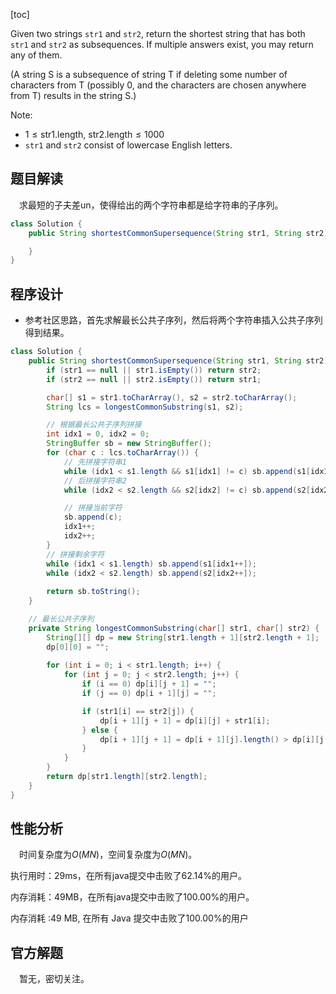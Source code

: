 [toc]

Given two strings `str1` and `str2`, return the shortest string that has both `str1` and `str2` as subsequences.  If multiple answers exist, you may return any of them.

(A string S is a subsequence of string T if deleting some number of characters from T (possibly 0, and the characters are chosen anywhere from T) results in the string S.)



Note:

* $1 \le \text{str1.length, str2.length} \le 1000$
* `str1` and `str2` consist of lowercase English letters.



## 题目解读

&emsp;求最短的子夫差un，使得给出的两个字符串都是给字符串的子序列。

```java
class Solution {
    public String shortestCommonSupersequence(String str1, String str2) {

    }
}
```

## 程序设计

* 参考社区思路，首先求解最长公共子序列，然后将两个字符串插入公共子序列得到结果。

```java
class Solution {
    public String shortestCommonSupersequence(String str1, String str2) {
        if (str1 == null || str1.isEmpty()) return str2;
        if (str2 == null || str2.isEmpty()) return str1;

        char[] s1 = str1.toCharArray(), s2 = str2.toCharArray();
        String lcs = longestCommonSubstring(s1, s2);

        // 根据最长公共子序列拼接
        int idx1 = 0, idx2 = 0;
        StringBuffer sb = new StringBuffer();
        for (char c : lcs.toCharArray()) {
            // 先拼接字符串1
            while (idx1 < s1.length && s1[idx1] != c) sb.append(s1[idx1++]);
            // 后拼接字符串2
            while (idx2 < s2.length && s2[idx2] != c) sb.append(s2[idx2++]);

            // 拼接当前字符
            sb.append(c);
            idx1++;
            idx2++;
        }
		// 拼接剩余字符
        while (idx1 < s1.length) sb.append(s1[idx1++]);
        while (idx2 < s2.length) sb.append(s2[idx2++]);
        
        return sb.toString();
    }

    // 最长公共子序列
    private String longestCommonSubstring(char[] str1, char[] str2) {
        String[][] dp = new String[str1.length + 1][str2.length + 1];
        dp[0][0] = "";
        
        for (int i = 0; i < str1.length; i++) {
            for (int j = 0; j < str2.length; j++) {
                if (i == 0) dp[i][j + 1] = "";
                if (j == 0) dp[i + 1][j] = "";

                if (str1[i] == str2[j]) {
                    dp[i + 1][j + 1] = dp[i][j] + str1[i];
                } else {
                    dp[i + 1][j + 1] = dp[i + 1][j].length() > dp[i][j + 1].length() ? dp[i + 1][j] : dp[i][j + 1];
                }
            }
        }
        return dp[str1.length][str2.length];
    }
}
```

## 性能分析

&emsp;时间复杂度为$O(MN)$，空间复杂度为$O(MN)$。

执行用时：29ms，在所有java提交中击败了62.14%的用户。

内存消耗：49MB，在所有java提交中击败了100.00%的用户。

内存消耗 :49 MB, 在所有 Java 提交中击败了100.00%的用户

## 官方解题

&emsp;暂无，密切关注。